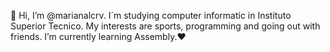👋 Hi, I’m @marianalcrv.
I´m studying computer informatic in Instituto Superior Tecnico.
My interests are sports, programming and going out with friends.
I’m currently learning Assembly.:heart:



